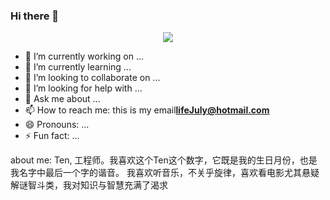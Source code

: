 ### Hi there 👋



<div align="center"> <img src="https://visitor-badge.glitch.me/badge?page_id=Haha8023" /> </div>

- 🔭 I’m currently working on ...
- 🌱 I’m currently learning ...
- 👯 I’m looking to collaborate on ...
- 🤔 I’m looking for help with ...
- 💬 Ask me about ...
- 📫 How to reach me: this is my email**lifeJuly@hotmail.com**
- 😄 Pronouns: ...
- ⚡ Fun fact: ...

about me: Ten, 工程师。我喜欢这个Ten这个数字，它既是我的生日月份，也是我名字中最后一个字的谐音。
我喜欢听音乐，不关乎旋律，喜欢看电影尤其悬疑解谜智斗类，我对知识与智慧充满了渴求
